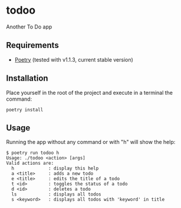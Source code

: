 # todoo

Another To Do app

## Requirements

- [Poetry](https://python-poetry.org/) (tested with v1.1.3, current stable version)

## Installation

Place yourself in the root of the project and execute in a terminal the command:

```
poetry install
```

## Usage

Running the app without any command or with "h" will show the help:

```
$ poetry run todoo h
Usage: ./todoo <action> [args]
Valid actions are:
  h             : display this help
  a <title>     : adds a new todo
  e <title>     : edits the title of a todo
  t <id>        : toggles the status of a todo
  d <id>        : deletes a todo
  ls            : displays all todos
  s <keyword>   : displays all todos with 'keyword' in title
```
